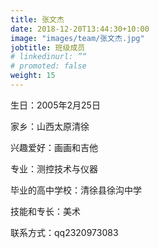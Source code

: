 ```yaml
---
title: 张文杰
date: 2018-12-20T13:44:30+10:00
image: "images/team/张文杰.jpg"
jobtitle: 班级成员
# linkedinurl: ”“
# promoted: false
weight: 15
---
```


生日：2005年2月25日

家乡：山西太原清徐

兴趣爱好：画画和吉他

专业：测控技术与仪器

毕业的高中学校：清徐县徐沟中学

技能和专长：美术

联系方式：qq2320973083

